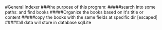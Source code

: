 #General Indexer
###the purpose of this program:
#####search into some paths: and find books
#####Organize the books based on it's title or content
#####copy the books with the same fields at specific dir [escaped]
#####all data will store in database sqlLite